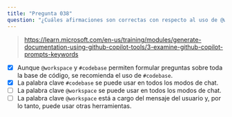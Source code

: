 ```yaml
---
title: "Pregunta 038"
question: "¿Cuáles afirmaciones son correctas con respecto al uso de @workspace y #codebase? (Seleccione dos)."
---
```


> https://learn.microsoft.com/en-us/training/modules/generate-documentation-using-github-copilot-tools/3-examine-github-copilot-prompts-keywords
- [x] Aunque `@workspace` y `#codebase` permiten formular preguntas sobre toda la base de código, se recomienda el uso de `#codebase`.
- [x] La palabra clave `#codebase` se puede usar en todos los modos de chat.
- [ ] La palabra clave `@workspace` se puede usar en todos los modos de chat.
- [ ] La palabra clave `@workspace` está a cargo del mensaje del usuario y, por lo tanto, puede usar otras herramientas.

